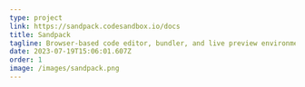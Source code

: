 ```yaml
---
type: project
link: https://sandpack.codesandbox.io/docs
title: Sandpack
tagline: Browser-based code editor, bundler, and live preview environment.
date: 2023-07-19T15:06:01.607Z
order: 1
image: /images/sandpack.png
---
```

